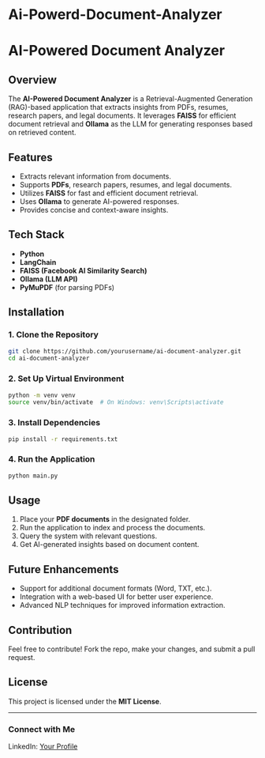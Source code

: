 # Ai-Powerd-Document-Analyzer
# AI-Powered Document Analyzer

## Overview
The **AI-Powered Document Analyzer** is a Retrieval-Augmented Generation (RAG)-based application that extracts insights from PDFs, resumes, research papers, and legal documents. It leverages **FAISS** for efficient document retrieval and **Ollama** as the LLM for generating responses based on retrieved content.

## Features
- Extracts relevant information from documents.
- Supports **PDFs**, research papers, resumes, and legal documents.
- Utilizes **FAISS** for fast and efficient document retrieval.
- Uses **Ollama** to generate AI-powered responses.
- Provides concise and context-aware insights.

## Tech Stack
- **Python**
- **LangChain**
- **FAISS (Facebook AI Similarity Search)**
- **Ollama (LLM API)**
- **PyMuPDF** (for parsing PDFs)

## Installation
### 1. Clone the Repository
```bash
git clone https://github.com/yourusername/ai-document-analyzer.git
cd ai-document-analyzer
```

### 2. Set Up Virtual Environment
```bash
python -m venv venv
source venv/bin/activate  # On Windows: venv\Scripts\activate
```

### 3. Install Dependencies
```bash
pip install -r requirements.txt
```

### 4. Run the Application
```bash
python main.py
```

## Usage
1. Place your **PDF documents** in the designated folder.
2. Run the application to index and process the documents.
3. Query the system with relevant questions.
4. Get AI-generated insights based on document content.

## Future Enhancements
- Support for additional document formats (Word, TXT, etc.).
- Integration with a web-based UI for better user experience.
- Advanced NLP techniques for improved information extraction.

## Contribution
Feel free to contribute! Fork the repo, make your changes, and submit a pull request.

## License
This project is licensed under the **MIT License**.

---

### Connect with Me
LinkedIn: [Your Profile](nkedin.com/in/zeeshan-bhutto-475b43257/)

